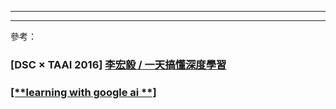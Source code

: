 
---









---

參考：

### \[DSC × TAAI 2016\] [李宏毅 \/ 一天搞懂深度學習](http://www.slideshare.net/tw_dsconf/dsc-taai-2016)

### [\[**learning with google ai **\] ](https://ai.google/education/#?modal_active=none)

# 



